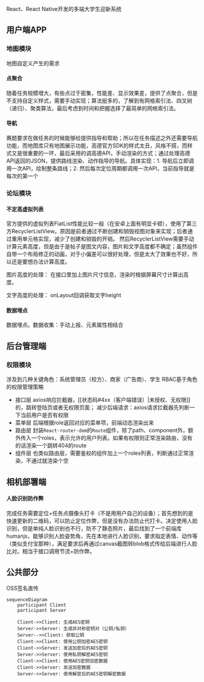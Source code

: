 React、React Native开发的多端大学生迎新系统

## 用户端APP
### 地图模块
地图自定义产生的需求
#### 点聚合
随着任务规模增大，有些点过于密集，性能差、显示效果差，提供了点聚合，但是不支持自定义样式，需要手动实现；算法挺多的，了解到有网格索引法、四叉树（递归）、聚类算法，最后考虑到时间和把握选择了最简单的网格索引法。

#### 导航
赛题要求在做任务的时候能够给提供指导和帮助；所以在任务描述之外还需要导航功能，而地图库只有地图展示功能，高德官方SDK的样式太丑，风格不搭，而样式又是很重要的一环，最后采用的调高德API，手动渲染的方式；通过处理高德API返回的JSON，提供路线渲染、动作指导的导航。具体实现：1. 导航后立即调用一次API，绘制整条路线；2. 然后每次定位周期都调用一次API，当前指导就是每次的第一个

### 论坛模块
#### 不定高虚拟列表
官方提供的虚拟列表FlatList性能比较一般（在安卓上面有明显卡顿），使用了第三方RecyclerListView。原因是前者通过不断创建和销毁视图对象来实现；后者通过重用单元格实现，减少了创建和销毁的开销。
然后RecyclerListView需要手动计算元素高度，但是由于是帖子是图文内容，图片和文字高度都不确定；虽然组件自带一个布局修正的动画，对于小偏差可以很好处理，但是太大了效果也不好，所以还是要想办法计算高度。

图片高度的处理：
在接口里加上图片尺寸信息，渲染时根据屏幕尺寸计算出高度。

文字高度的处理：
onLayout回调获取文字height
#### 数据埋点
数据埋点。数据收集：手动上报、元素属性相结合

## 后台管理端
### 权限模块
涉及到几种关键角色：系统管理员（校方）、商家（广告商）、学生
RBAC基于角色的权限管理策略
- 接口层
	axios响应拦截器，[[状态码#4xx（客户端错误）|未授权、无权限]]的，跳转登陆页或者无权限页面；
	减少后端请求：axios请求拦截器先判断一下当前用户是否有权限
- 菜单层
	后端根据role返回对应的菜单项，前端动态渲染出来
- 路由层
	封装`React-router-dom`的`Route`组件，除了path、component外，额外传入一个roles，表示允许的用户列表。如果有权限则正常渲染路由，没有的话渲染一个跳转404的route
- 组件层
	也类似路由层，需要鉴权的组件加上一个roles列表，判断通过正常渲染，不通过就渲染个空

## 相机部署端

#### 人脸识别防作弊
 完成任务需要定位+任务点摄像头打卡（不是用用户自己的设备）；首先想到的是快速更新的二维码，可以防止定位作弊，但是没有办法防止代打卡。决定使用人脸识别，但是单纯人脸识别也不行，防不了静态照片，最后找到了一个前端库humanjs，能够识别人脸姿势角，先在本地进行人脸识别，要求指定表情、动作等（类似支付宝那种），满足要求后再通过canvas截图转blob格式传给后端进行人脸比对。相当于接口调用节流+防作弊。


## 公共部分
OSS签名直传


```mermaid
sequenceDiagram
    participant Client
    participant Server

    Client->>Client: 生成AES密钥
    Server->>Server: 生成非对称密钥对（公钥/私钥）
    Server-->>Client: 获取公钥
    Client->>Client: 使用公钥加密AES密钥
    Client->>Server: 发送加密后的AES密钥
    Server->>Server: 使用私钥解密AES密钥
    Client->>Client: 使用AES密钥加密数据
    Client->>Server: 发送加密数据
    Server->>Server: 使用解密后的AES密钥解密数据

```
